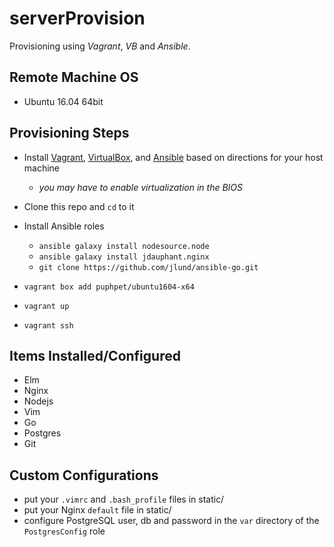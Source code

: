 # serverProvision
Provisioning using _Vagrant_, _VB_ and _Ansible_.

## Remote Machine OS

* Ubuntu 16.04 64bit


## Provisioning Steps

* Install [Vagrant](https://www.vagrantup.com/docs/installation/), [VirtualBox](https://www.virtualbox.org/wiki/Downloads), and [Ansible](http://docs.ansible.com/ansible/intro_installation.html) based on directions for your host machine

  - _you may have to enable virtualization in the BIOS_

* Clone this repo and `cd` to it
* Install Ansible roles
  - `ansible galaxy install nodesource.node`
  - `ansible galaxy install jdauphant.nginx`
  - `git clone https://github.com/jlund/ansible-go.git`
* `vagrant box add puphpet/ubuntu1604-x64`
* `vagrant up`
* `vagrant ssh`

## Items Installed/Configured

* Elm
* Nginx
* Nodejs
* Vim
* Go
* Postgres
* Git

## Custom Configurations

- put your `.vimrc` and `.bash_profile` files in static/
- put your Nginx `default` file in static/
- configure PostgreSQL user, db and password in the `var` directory of the `PostgresConfig` role


